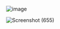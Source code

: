 ![image](https://github.com/user-attachments/assets/58061880-94d9-4c4a-b8e3-fdf62a69f927)

![Screenshot (655)](https://github.com/user-attachments/assets/5bfc6ab9-8ba8-434f-bdd1-54770bd2a7f7)
